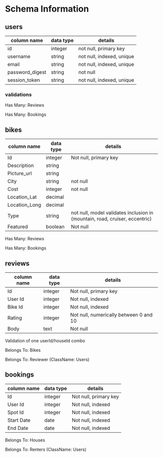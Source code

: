 # Schema Information

## users

column name | data type | details
------------ | ------------- | -------------
id | integer | not null, primary key
username	| string | not null, indexed, unique
email |	string | not null, indexed, unique
password_digest	| string | not null
session_token	| string	| not null, indexed, unique

### validations
Has Many: Reviews

Has Many: Bookings


## bikes

column name | data type | details
------------ | ------------- | -------------
Id | integer | Not null, primary key
Description | string |
Picture_url | string |
City | string | not null
Cost | integer | not null
Location_Lat | decimal |
Location_Long | decimal |
Type | string | not null, model validates inclusion in (mountain, road, cruiser, eccentric)
Featured | boolean | Not null

Has Many: Reviews

Has Many: Bookings


## reviews

column name | data type | details
------------ | ------------- | -------------
Id | integer | Not null, primary key
User Id | integer | Not null, indexed
Bike Id | integer | Not null, indexed
Rating | integer | Not null, numerically between 0 and 10
Body | text | Not null

Validation of one userId/houseId combo

Belongs To: Bikes

Belongs To: Reviewer (ClassName: Users)

## bookings

column name | data type | details
------------ | ------------- | -------------
Id | integer | Not null, primary key
User Id | integer | Not null, indexed
Spot Id | integer | Not null, indexed
Start Date | date | Not null, indexed
End Date | date | Not null, indexed

Belongs To: Houses

Belongs To: Renters (ClassName: Users)
